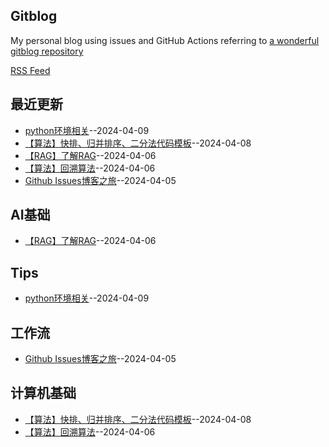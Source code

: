 
## Gitblog
My personal blog using issues and GitHub Actions referring to [a wonderful gitblog repository](https://github.com/yihong0618/gitblog)

[RSS Feed](https://raw.githubusercontent.com/dingyue772/gitBlog/main/feed.xml)

## 最近更新
- [python环境相关](https://github.com/dingyue772/gitBlog/issues/5)--2024-04-09
- [【算法】快排、归并排序、二分法代码模板](https://github.com/dingyue772/gitBlog/issues/4)--2024-04-08
- [【RAG】了解RAG](https://github.com/dingyue772/gitBlog/issues/3)--2024-04-06
- [【算法】回溯算法](https://github.com/dingyue772/gitBlog/issues/2)--2024-04-06
- [Github Issues博客之旅](https://github.com/dingyue772/gitBlog/issues/1)--2024-04-05
## AI基础
- [【RAG】了解RAG](https://github.com/dingyue772/gitBlog/issues/3)--2024-04-06
## Tips
- [python环境相关](https://github.com/dingyue772/gitBlog/issues/5)--2024-04-09
## 工作流
- [Github Issues博客之旅](https://github.com/dingyue772/gitBlog/issues/1)--2024-04-05
## 计算机基础
- [【算法】快排、归并排序、二分法代码模板](https://github.com/dingyue772/gitBlog/issues/4)--2024-04-08
- [【算法】回溯算法](https://github.com/dingyue772/gitBlog/issues/2)--2024-04-06
